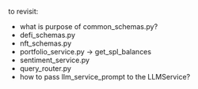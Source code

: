 to revisit:
- what is purpose of common_schemas.py?
- defi_schemas.py
- nft_schemas.py
- portfolio_service.py -> get_spl_balances
- sentiment_service.py
- query_router.py
- how to pass llm_service_prompt to the LLMService?